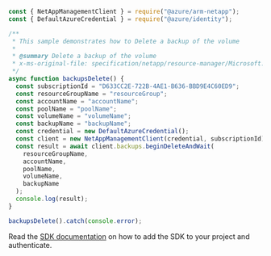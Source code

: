 ```javascript
const { NetAppManagementClient } = require("@azure/arm-netapp");
const { DefaultAzureCredential } = require("@azure/identity");

/**
 * This sample demonstrates how to Delete a backup of the volume
 *
 * @summary Delete a backup of the volume
 * x-ms-original-file: specification/netapp/resource-manager/Microsoft.NetApp/stable/2022-01-01/examples/Backups_Delete.json
 */
async function backupsDelete() {
  const subscriptionId = "D633CC2E-722B-4AE1-B636-BBD9E4C60ED9";
  const resourceGroupName = "resourceGroup";
  const accountName = "accountName";
  const poolName = "poolName";
  const volumeName = "volumeName";
  const backupName = "backupName";
  const credential = new DefaultAzureCredential();
  const client = new NetAppManagementClient(credential, subscriptionId);
  const result = await client.backups.beginDeleteAndWait(
    resourceGroupName,
    accountName,
    poolName,
    volumeName,
    backupName
  );
  console.log(result);
}

backupsDelete().catch(console.error);
```

Read the [SDK documentation](https://github.com/Azure/azure-sdk-for-js/blob/%40azure%2Farm-netapp_16.0.0/sdk/netapp/arm-netapp/README.md) on how to add the SDK to your project and authenticate.
